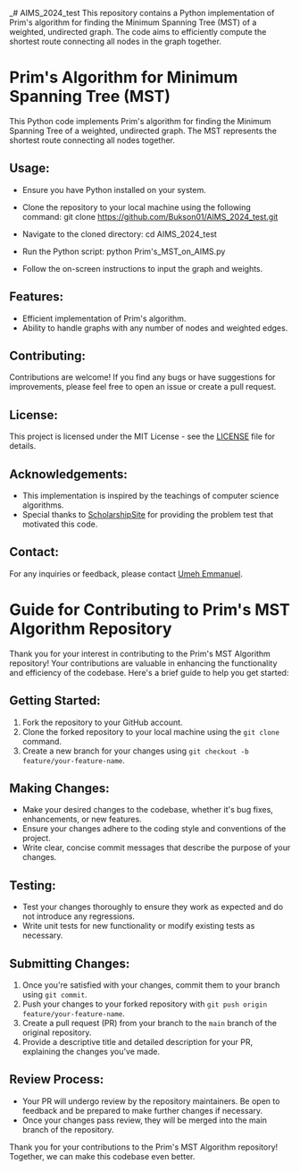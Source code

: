 _# AIMS_2024_test
This repository contains a Python implementation of Prim's algorithm for finding the Minimum Spanning Tree (MST) of a weighted, undirected graph. The code aims to efficiently compute the shortest route connecting all nodes in the graph together.

# Prim's Algorithm for Minimum Spanning Tree (MST)

This Python code implements Prim's algorithm for finding the Minimum Spanning Tree of a weighted, undirected graph. The MST represents the shortest route connecting all nodes together.

## Usage:
- Ensure you have Python installed on your system.
- Clone the repository to your local machine using the following command:
git clone https://github.com/Bukson01/AIMS_2024_test.git

- Navigate to the cloned directory: cd AIMS_2024_test
- Run the Python script: python Prim's_MST_on_AIMS.py

- Follow the on-screen instructions to input the graph and weights.

## Features:
- Efficient implementation of Prim's algorithm.
- Ability to handle graphs with any number of nodes and weighted edges.

## Contributing:
Contributions are welcome! If you find any bugs or have suggestions for improvements, please feel free to open an issue or create a pull request.

## License:
This project is licensed under the MIT License - see the [LICENSE](LICENSE) file for details.

## Acknowledgements:
- This implementation is inspired by the teachings of computer science algorithms.
- Special thanks to [ScholarshipSite](https://apply.aims.ac.za/aiScience2024/apply) for providing the problem test that motivated this code.

## Contact:
For any inquiries or feedback, please contact [Umeh Emmanuel](mailto:Buksjnr@gmail.com).


# Guide for Contributing to Prim's MST Algorithm Repository

Thank you for your interest in contributing to the Prim's MST Algorithm repository! Your contributions are valuable in enhancing the functionality and efficiency of the codebase. Here's a brief guide to help you get started:

## Getting Started:
1. Fork the repository to your GitHub account.
2. Clone the forked repository to your local machine using the `git clone` command.
3. Create a new branch for your changes using `git checkout -b feature/your-feature-name`.

## Making Changes:
- Make your desired changes to the codebase, whether it's bug fixes, enhancements, or new features.
- Ensure your changes adhere to the coding style and conventions of the project.
- Write clear, concise commit messages that describe the purpose of your changes.

## Testing:
- Test your changes thoroughly to ensure they work as expected and do not introduce any regressions.
- Write unit tests for new functionality or modify existing tests as necessary.

## Submitting Changes:
1. Once you're satisfied with your changes, commit them to your branch using `git commit`.
2. Push your changes to your forked repository with `git push origin feature/your-feature-name`.
3. Create a pull request (PR) from your branch to the `main` branch of the original repository.
4. Provide a descriptive title and detailed description for your PR, explaining the changes you've made.

## Review Process:
- Your PR will undergo review by the repository maintainers. Be open to feedback and be prepared to make further changes if necessary.
- Once your changes pass review, they will be merged into the main branch of the repository.

Thank you for your contributions to the Prim's MST Algorithm repository! Together, we can make this codebase even better.

